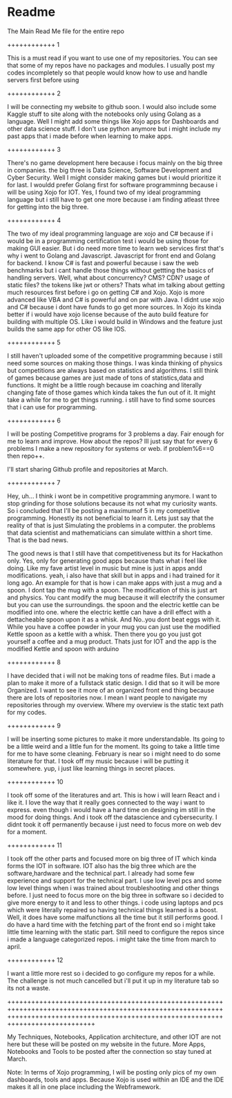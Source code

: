 # Readme
The Main Read Me file for the entire repo

++++++++++++ 1

This is a must read if you want to use one of my repositories.
You can see that some of my repos have no packages and modules.
I usually post my codes incompletely so that people would know how to use and handle servers first before using

++++++++++++ 2

I will be connecting my website to github soon.
I would also include some Kaggle stuff to site along with the notebooks only using Golang as a language.
Well I might add some things like Xojo apps for Dashboards and other data science stuff.
I don't use python anymore but i might include my past apps that i made before when learning to make apps.

++++++++++++ 3

There's no game development here because i focus mainly on the big three in companies.
the big three is Data Science, Software Development and Cyber Security.
Well I might consider making games but i would prioritize it for last.
I wouldd prefer Golang first for software programminng because i will be using Xojo for IOT.
Yes, I found two of my ideal programming language but i still have to get one more because i am finding atleast three for getting into the big three.

++++++++++++ 4

The two of my ideal programming language are xojo and C# because if i would be in a programming certification test i would be using those for making GUI easier.
But i do need more time to learn web services first that's why i went to Golang and Javascript.
Javascript for front end and Golang for backend. 
I know C# is fast and powerful because i saw the web benchmarks but i cant handle those things without gettting the basics of handling servers.
Well, what about concurrency? CMS? CDN? usage of static files? the tokens like jwt or others?
Thats what im talking about getting much resources first before i go on getting C# and Xojo.
Xojo is more advanced like VBA and C# is powerful and on par with Java.
I didnt use xojo and C# because i dont have funds to go get more sources.
In Xojo its kinda better if i would have xojo license because of the auto build feature for building with multiple OS.
Like i would build in Windows and the feature just builds the same app for other OS like IOS.

++++++++++++ 5

I still haven't uploaded some of the competitive programming because i still need some sources on making those things. 
I was kinda thinking of physics but competitions are always based on statistics and algorithms.
I still think of games because games are just made of tons of statistics,data and functions.
It might be a little rough because im coaching and literally changing fate of those games which kinda takes the fun out of it.
It might take a while for me to get things running.
i still have to find some sources that i can use for programming.

++++++++++++ 6

I will be posting Competitive programs for 3 problems a day.
Fair enough for me to learn and improve. 
How about the repos?
Ill just say that for every 6 problems I make a new repository for systems or web.
if problem%6==0 then repo++.

I'll start sharing Github profile and repositories at March.

++++++++++++ 7

Hey, uh... I think i wont be in competitive programming anymore. 
I want to stop grinding for those solutions because its not what my curiosity wants.
So i concluded that I'll be posting a maximumof 5 in my competitive programming.
Honestly its not beneficial to learn it.
Lets just say that the reality of that is just Simulating the problems in a computer.
the problems that data scientist and mathematicians can simulate witthin a short time.
That is the bad news.

The good news is that I still have that competitiveness but its for Hackathon only.
Yes, only for generating good apps because thats what i feel like doing.
Like my fave artist level in music but mine is just in apps andd modifications.
yeah, i also have that skill but in apps and i had trained for it long ago.
An example for that is how i can make apps with just a mug and a spoon.
I dont tap the mug with a spoon.
The modification of this is just art and physics.
You cant modify the mug because it will electrify the consumer but you can use the surroundings.
the spoon and the electric kettle can be modified into one.
where the electric kettle can have a drill effect with a dettacheable spoon upon it as a whisk.
And No..you dont beat eggs with it.
While you have a coffee powder in your mug you can just use the modified Kettle spoon as a kettle with a whisk.
Then there you go you just got yourself a coffee and a mug product.
Thats just for IOT and the app is the modified Kettle and spoon with arduino


++++++++++++ 8 

I have decided that i will not be making tons of readme files.
But i made a plan to make it more of a fullstack static design. 
I did that so it will be more Organized.
I want to see it more of an organized front end thing
because there are lots of repositories now.
I mean I want people to navigate my repositories through my overview.
Where my overview is the static text path for my codes.

++++++++++++ 9

I will be inserting some pictures to make it more understandable.
Its going to be a little weird and a little fun for the moment.
Its going to take a little time for me to have some cleaning.
February is near so i might need to do some literature for that.
I took off my music because i will be putting it somewhere.
yup, i just like learning things in secret places.


++++++++++++ 10

I took off some of the literatures and art. 
This is how i will learn React and i like it.
I love the way that it really goes connected to the way i want to express.
even though i would have a hard time on designing im still in the mood for doing things.
And i took off the datascience and cybersecurity.
I didnt took it off permanently because i just need to focus more on web dev for a moment.

++++++++++++ 11

I took off the other parts and focused more on big three of IT which kinda forms the IOT in software.
IOT also has the big three which are the software,hardware and the technical part.
I already had some few experience and support for the technical part.
I use low level pcs and some low level things when i was trained about troubleshooting and other things before.
I just need to focus more on the big three in software so i decided to give more energy to it and less to other things.
i code using laptops and pcs which were literally repaired so having technical things learned is a boost.
Well, it does have some malfunctions all the time but it still performs good.
I do have a hard time with the fetching part of the front end so i might take little time learning with the static part.
Still need to configure the repos since i made a language categorized repos.
i might take the time from march to april.

++++++++++++ 12

I want a little more rest so i decided to go configure my repos for a while.
The challenge is not much cancelled but i'll put it up in my literature tab so its not a waste.




++++++++++++++++++++++++++++++++++++++++++++++++++++++++++++++++++++++++++++++++++++++++++++++++++++++++++++++++++++++++++++++++++++++++++++++++++++++++++++++++++++++++++++++++++++++++

My Techniques, Notebooks, Application architecture, and other IOT are not here but these will be posted on my website in the future.
More Apps, Notebooks and Tools to be posted after the connection so stay tuned at March.



Note: In terms of Xojo programming, I will be posting only pics of my own dashboards, tools and apps. Because Xojo is used within an IDE and the IDE makes it all in one place including the Webframework.





